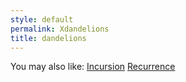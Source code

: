 ```yaml
---
style: default
permalink: Xdandelions
title: dandelions
---
```

You may also like:
[Incursion](http://scp-wiki.net/incursion)
[Recurrence](http://scp-wiki.net/recurrence)